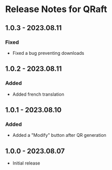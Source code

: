 # Release Notes for QRaft

## 1.0.3 - 2023.08.11
### Fixed
* Fixed a bug preventing downloads
## 1.0.2 - 2023.08.11
### Added
* Added french translation

## 1.0.1 - 2023.08.10
### Added
* Added a "Modify" button after QR generation

## 1.0.0 - 2023.08.07
* Initial release
